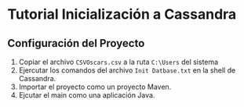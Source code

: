 # Tutorial Inicialización a Cassandra
## Configuración  del Proyecto
1. Copiar el archivo `CSVOscars.csv` a la ruta `C:\Users` del sistema
2. Ejercutar los comandos del archivo `Init Datbase.txt` en la shell de Cassandra.
3. Importar el proyecto como un proyecto Maven.
4. Ejcutar el main como una aplicación Java.
